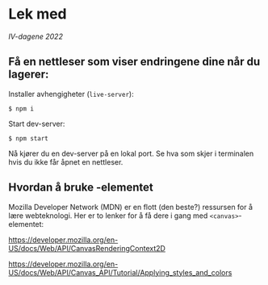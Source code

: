 # Lek med <canvas>

_IV-dagene 2022_

## Få en nettleser som viser endringene dine når du lagerer:

Installer avhengigheter (`live-server`):

    $ npm i
    
Start dev-server:

    $ npm start
    
Nå kjører du en dev-server på en lokal port. Se hva som skjer i terminalen hvis
du ikke får åpnet en nettleser.

## Hvordan å bruke <canvas>-elementet

Mozilla Developer Network (MDN) er en flott (den beste?) ressursen for å lære
webteknologi. Her er to lenker for å få dere i gang med `<canvas>`-elementet:

https://developer.mozilla.org/en-US/docs/Web/API/CanvasRenderingContext2D

https://developer.mozilla.org/en-US/docs/Web/API/Canvas_API/Tutorial/Applying_styles_and_colors
